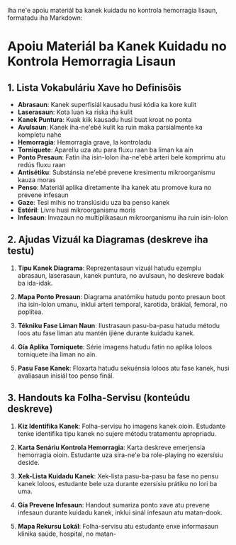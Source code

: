 Iha ne'e apoiu materiál ba kanek kuidadu no kontrola hemorragia lisaun, formatadu iha Markdown:

# Apoiu Materiál ba Kanek Kuidadu no Kontrola Hemorragia Lisaun

## 1. Lista Vokabuláriu Xave ho Definisõis

- **Abrasaun**: Kanek superfisiál kausadu husi kódia ka kore kulit
- **Laserasaun**: Kota luan ka riska iha kulit
- **Kanek Puntura**: Kuak kiik kausadu husi buat kroat no ponta
- **Avulsaun**: Kanek iha-ne'ebé kulit ka ruin maka parsialmente ka kompletu nahe
- **Hemorragia**: Hemorragia grave, la kontroladu
- **Torniquete**: Aparellu uza atu para fluxu raan ba liman ka ain
- **Ponto Presaun**: Fatin iha isin-lolon iha-ne'ebé arteri bele komprimu atu redús fluxu raan
- **Antisétiku**: Substánsia ne'ebé prevene kresimentu mikroorganismu kauza moras
- **Penso**: Materiál aplika diretamente iha kanek atu promove kura no prevene infesaun
- **Gaze**: Tesi mihis no translúsidu uza ba penso kanek
- **Estéril**: Livre husi mikroorganismu moris
- **Infesaun**: Invazaun no multiplikasaun mikroorganismu iha ruin isin-lolon

## 2. Ajudas Vizuál ka Diagramas (deskreve iha testu)

1. **Tipu Kanek Diagrama**: Reprezentasaun vizuál hatudu ezemplu abrasaun, laserasaun, kanek puntura, no avulsaun, ho deskreve badak ba ida-idak.

2. **Mapa Ponto Presaun**: Diagrama anatómiku hatudu ponto presaun boot iha isin-lolon umanu, inklui arteri temporal, karotida, brákial, femoral, no poplítea.

3. **Tékniku Fase Liman Naun**: Ilustrasaun pasu-ba-pasu hatudu métodu loos atu fase liman atu mantén ijiéne durante kuidadu kanek.

4. **Gía Aplika Torniquete**: Série imagens hatudu fatin no aplika loloos torniquete iha liman no ain.

5. **Pasu Fase Kanek**: Floxarta hatudu sekuénsia loloos atu fase kanek, husi avaliasaun inisiál too penso finál.

## 3. Handouts ka Folha-Servisu (konteúdu deskreve)

1. **Kiz Identifika Kanek**: Folha-servisu ho imagens kanek oioin. Estudante tenke identifika tipu kanek no sujere métodu tratamentu apropriadu.

2. **Karta Senáriu Kontrola Hemorragia**: Karta deskreve emerjensia hemorragia oioin. Estudante uza sira-ne'e ba role-playing no ezersísiu deside.

3. **Xek-Lista Kuidadu Kanek**: Xek-lista pasu-ba-pasu ba fase no pensu kanek loloos, estudante bele uza durante ezersísiu prátiku no lori ba uma.

4. **Gía Prevene Infesaun**: Handout sumariza ponto xave atu prevene infesaun durante kuidadu kanek, inklui sinál infesaun atu matan-dook.

5. **Mapa Rekursu Lokál**: Folha-servisu atu estudante enxe informasaun klinika saúde, hospital, no matan-